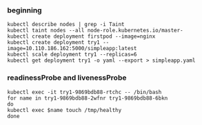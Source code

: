 ### beginning
```console
kubectl describe nodes | grep -i Taint
kubectl taint nodes --all node-role.kubernetes.io/master-
kubectl create deployment firstpod --image=nginx
kubectl create deployment try1 --image=10.110.186.162:5000/simpleapp:latest
kubectl scale deployment try1 --replicas=6
kubectl get deployment try1 -o yaml --export > simpleapp.yaml
```

### readinessProbe and livenessProbe
```console
kubectl exec -it try1-9869bdb88-rtchc -- /bin/bash
for name in try1-9869bdb88-2wfnr try1-9869bdb88-6bkn
do
kubectl exec $name touch /tmp/healthy
done
```

```yaml
```
